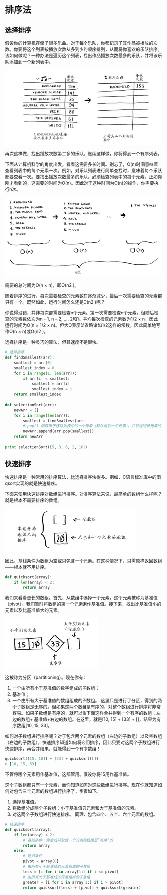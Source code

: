 # 排序法

## 选择排序

假设你的计算机存储了很多乐曲。对于每个乐队，你都记录了其作品被播放的次数。你要将这个列表按播放次数从多到少的顺序排列，从而将你喜欢的乐队排序。该如何做呢？一种办法是遍历这个列表，找出作品播放次数最多的乐队，并将该乐队添加到一个新列表中。

![](image/选择排序1.png)

再次这样做，找出播放次数第二多的乐队。继续这样做，你将得到一个有序列表。

下面从计算机科学的角度出发，看看这需要多长时间。别忘了，O(n)时间意味着查看列表中的每个元素一次。例如，对乐队列表进行简单查找时，意味着每个乐队都要查看一次。要找出播放次数最多的乐队，必须检查列表中的每个元素。正如你刚才看到的，这需要的时间为O(n)。因此对于这种时间为O(n)的操作，你需要执行n次。

![](image/选择排序2.png)

需要的总时间为O(n × n)，即O(n2 )。

随着排序的进行，每次需要检查的元素数在逐渐减少，最后一次需要检查的元素都只有一个。既然如此，运行时间怎么还是O(n2 )呢？

你说得没错，并非每次都需要检查n个元素。第一次需要检查n个元素，但随后检查的元素数依次为n - 1, n – 2, …, 2和1。平均每次检查的元素数为1/2 × n，因此运行时间为O(n × 1/2 × n)。但大O表示法省略诸如1/2这样的常数，因此简单地写作O(n × n)或O(n2 )。

选择排序是一种灵巧的算法，但其速度不是很快。

```python
# 选择排序
def findSmallest(arr):
    smallest = arr[0]
    smallest_index = 0
    for i in range(1, len(arr)):
        if arr[i] < smallest:
            smallest = arr[i]
            smallest_index = i
    return smallest_index

def selectionSort(arr):
    newArr = []
    for i in range(len(arr)):
        smallest = findSmallest(arr)
        # pop() 函数用于移除列表中的一个元素（默认最后一个元素），并且返回该元素的值。
        newArr.append(arr.pop(smallest))
    return newArr

print selectionSort([5, 3, 6, 2, 10])

```

## 快速排序

快速排序是一种常用的排序算法，比选择排序快得多。例如，C语言标准库中的函qsort实现的就是快速排序。

下面来使用快速排序对数组进行排序。对排序算法来说，最简单的数组什么样呢？就是根本不需要排序的数组。

![](image/不需要排序的数组.png)

因此，基线条件为数组为空或只包含一个元素。在这种情况下，只需原样返回数组——根本就不用排序。
```python
def quicksort(array):
    if len(array) < 2:
        return array
```
我们来看看更长的数组。首先，从数组中选择一个元素，这个元素被称为基准值（pivot）。我们暂时将数组的第一个元素用作基准值。接下来，找出比基准值小的元素以及比基准值大的元素。

![](image/分区.png)

这被称为分区（partitioning）。现在你有：
1. 一个由所有小于基准值的数字组成的子数组；
2. 基准值；
3. 一个由所有大于基准值的数组组成的子数组。
这里只是进行了分区，得到的两个子数组是无序的。但如果这两个数组是有序的，对整个数组进行排序将非常容易。如果子数组是有序的，就可以像下面这样合并得到一个有序的数组：左边的数组+ 基准值+右边的数组。在这里，就是[10, 15] + [33] + []，结果为有序数组[10, 15, 33]。

如何对子数组进行排序呢？对于包含两个元素的数组（左边的子数组）以及空数组（右边的子数组），快速排序知道如何将它们排序，因此只要对这两个子数组进行快速排序，再合并结果，就能得到一个有序数组！
```python
quicksort([15, 10]) + [33] + quicksort([])
> [10, 15, 33]
```
不管将哪个元素用作基准值，这都管用。假设你将15用作基准值。

这个子数组都只有一个元素，而你知道如何对这些数组进行排序。现在你就知道如何对包含三个元素的数组进行排序了，步骤如下。
1. 选择基准值。
2. 将数组分成两个子数组：小于基准值的元素和大于基准值的元素。
3. 对这两个子数组进行快速排序。
同理，包含四个、五个、六个元素的数组。

```python
# 快速排序
def quicksort(array):
    if len(array) < 2:
        # 基线条件：为空或只包含一个元素的数组是“有序”的
        return array
    else:
        # 递归条件
        pivot = array[0]
        # 由所有小于基准线的元素组成的子数组
        less = [i for i in array[1:] if i <= pivot]
        # 由所有大于基准线的元素组成的子数组
        greater = [i for i in array[1:] if i > pivot]
        return quicksort(less) + [pivot] + quicksort(greater)
```